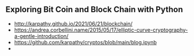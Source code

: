 ## Exploring Bit Coin and Block Chain with Python

* http://karpathy.github.io/2021/06/21/blockchain/
* https://andrea.corbellini.name/2015/05/17/elliptic-curve-cryptography-a-gentle-introduction/
* https://github.com/karpathy/cryptos/blob/main/blog.ipynb
* 
